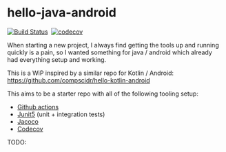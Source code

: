 # hello-java-android
[![Build Status](https://github.com/compscidr/hello-java-android/workflows/Gradle%20Build/badge.svg)](https://github.com/compscidr/hello-java-android/actions)&nbsp;
[![codecov](https://codecov.io/gh/compscidr/hello-java-android/branch/master/graph/badge.svg)](https://codecov.io/gh/compscidr/hello-java-android)&nbsp;

When starting a new project, I always find getting the tools up and running quickly is a pain, so I
wanted something for java / android which already had everything setup and working.

This is a WiP inspired by a similar repo for Kotlin / Android: https://github.com/compscidr/hello-kotlin-android

This aims to be a starter repo with all of the following tooling setup:
* [Github actions](https://github.com/marketplace/actions/gradle-android)
* [Junit5](https://junit.org/junit5/docs/current/user-guide/) (unit + integration tests)
* [Jacoco](https://www.eclemma.org/jacoco/)
* [Codecov](https://codecov.io/)

TODO: